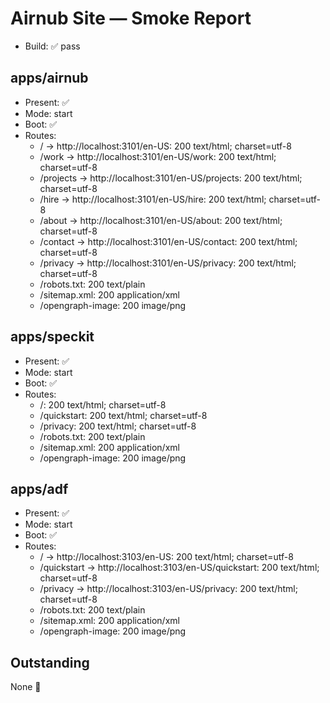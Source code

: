 # Airnub Site — Smoke Report

- Build: ✅ pass

## apps/airnub
- Present: ✅
- Mode: start
- Boot: ✅
- Routes:
  - / → http://localhost:3101/en-US: 200 text/html; charset=utf-8
  - /work → http://localhost:3101/en-US/work: 200 text/html; charset=utf-8
  - /projects → http://localhost:3101/en-US/projects: 200 text/html; charset=utf-8
  - /hire → http://localhost:3101/en-US/hire: 200 text/html; charset=utf-8
  - /about → http://localhost:3101/en-US/about: 200 text/html; charset=utf-8
  - /contact → http://localhost:3101/en-US/contact: 200 text/html; charset=utf-8
  - /privacy → http://localhost:3101/en-US/privacy: 200 text/html; charset=utf-8
  - /robots.txt: 200 text/plain
  - /sitemap.xml: 200 application/xml
  - /opengraph-image: 200 image/png

## apps/speckit
- Present: ✅
- Mode: start
- Boot: ✅
- Routes:
  - /: 200 text/html; charset=utf-8
  - /quickstart: 200 text/html; charset=utf-8
  - /privacy: 200 text/html; charset=utf-8
  - /robots.txt: 200 text/plain
  - /sitemap.xml: 200 application/xml
  - /opengraph-image: 200 image/png

## apps/adf
- Present: ✅
- Mode: start
- Boot: ✅
- Routes:
  - / → http://localhost:3103/en-US: 200 text/html; charset=utf-8
  - /quickstart → http://localhost:3103/en-US/quickstart: 200 text/html; charset=utf-8
  - /privacy → http://localhost:3103/en-US/privacy: 200 text/html; charset=utf-8
  - /robots.txt: 200 text/plain
  - /sitemap.xml: 200 application/xml
  - /opengraph-image: 200 image/png

## Outstanding
None 🎉
